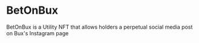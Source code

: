 # BetOnBux
BetOnBux is a Utility NFT that allows holders a perpetual social media post on Bux's Instagram page
